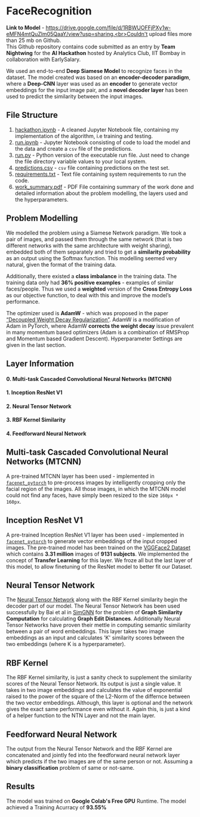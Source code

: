 # FaceRecognition

**Link to Model** - https://drive.google.com/file/d/1RBWUOFFjPXy1w-eMFN4mtQuZlm05QaaY/view?usp=sharing.<br>Couldn't upload files more than 25 mb on Github.<br> 
This Github repository contains code submitted as an entry by **Team Nightwing** for the **AI Hackathon** hosted by Analytics Club, IIT Bombay in collaboration with EarlySalary.

We used an end-to-end **Deep Siamese Model** to recognize faces in the dataset. The model created was based on an **encoder-decoder paradigm**, where a **Deep-CNN** layer was used as an **encoder** to generate vector embeddings for the input image pair, and a **novel decoder layer** has been used to predict the similarity between the input images.

## File Structure
1. <a href = "https://github.com/kunind27/FaceRecognition/blob/main/hackathon.ipynb">hackathon.ipynb</a> - A cleaned Jupyter Notebook file, containing my implementation of the algorithm, i.e training and testing.
2. <a href = "https://github.com/kunind27/FaceRecognition/blob/main/run.ipynb">run.ipynb</a> - Jupyter Notebook consisting of code to load the model and the data and create a `csv` file of the predictions.
3. <a href = "https://github.com/kunind27/FaceRecognition/blob/main/run.py">run.py</a> - Python version of the executable run file. Just need to change the file directory variable values to your local system.
4. <a href = "https://github.com/kunind27/FaceRecognition/blob/main/predictions.csv">predictions.csv</a> - `csv` file containing predictions on the test set.
5. <a href = "https://github.com/kunind27/FaceRecognition/blob/main/requirements.txt">requirements.txt</a> - Text file containing system requirements to run the code.
6. <a href = "https://github.com/kunind27/FaceRecognition/blob/main/work_summary.pdf">work_summary.pdf</a> - PDF File containing summary of the work done and detailed information about the problem modelling, the layers used and the hyperparameters.

## Problem Modelling
We modelled the problem using a Siamese Network paradigm. We took a pair of images, and passed them through the same network (that is two different networks with the same architecture with weight sharing), embedded both of them separately and tried to get a **similarity probability** as an output using the Softmax function. This modelling seemed very natural, given the format of the training data.

Additionally, there existed a **class imbalance** in the training data. The training data only had **36% positive examples** - examples of similar faces/people. Thus we used a **weighted** version of the **Cross Entropy Loss** as our objective function, to deal with this and improve the model’s performance.

The optimizer used is **AdamW** - which was proposed in the paper <a href="https://arxiv.org/abs/1711.05101">“Decoupled Weight Decay Regularization”</a>. AdamW is a modification of Adam in PyTorch, where AdamW **corrects the weight decay** issue prevalent in many momentum based optimizers (Adam is a combination of RMSProp and Momentum based Gradient Descent). Hyperparameter Settings are given in the last section.


## Layer Information
#### 0. Multi-task Cascaded Convolutional Neural Networks (MTCNN)<br>
#### 1. Inception ResNet V1<br>
#### 2. Neural Tensor Network<br>
#### 3. RBF Kernel Similarity<br>
#### 4. Feedforward Neural Network

## Multi-task Cascaded Convolutional Neural Networks (MTCNN)
A pre-trained MTCNN layer has been used - implemented in <a href="https://github.com/timesler/facenet-pytorch">`facenet_pytorch`</a> to pre-process images by intelligently cropping only the facial region of the images. All those images, in which the MTCNN model could not find any faces, have simply been resized to the size `160px * 160px`.

## Inception ResNet V1
A pre-trained Inception ResNet V1 layer has been used - implemented in <a href="https://github.com/timesler/facenet-pytorch">`facenet_pytorch`</a> to generate vector embeddings of the input cropped images. The pre-trained model has been trained on the <a href = "https://www.robots.ox.ac.uk/~vgg/data/vgg_face/">VGGFace2 Dataset</a> which contains **3.31 million** images of **9131 subjects**. We implemented the concept of **Transfer Learning** for this layer. We froze all but the last layer of this model, to allow finetuning of the ResNet model to better fit our Dataset.

## Neural Tensor Network
The <a href="https://proceedings.neurips.cc/paper/2013/file/b337e84de8752b27eda3a12363109e80-Paper.pdf">Neural Tensor Network</a> along with the RBF Kernel similarity begin the decoder part of our model. The Neural Tensor Network has been used successfully by Bai et al in <a href = "https://arxiv.org/pdf/1808.05689v4.pdf">SimGNN</a> for the problem of **Graph Similarity Computation** for calculating **Graph Edit Distances**. Additionally Neural Tensor Networks have proven their mettle in computing semantic similarity between a pair of word embeddings. This layer takes two image embeddings as an input and calculates 'K' similarity scores between the two embeddings (where K is a hyperparameter).

## RBF Kernel
The RBF Kernel similarity, is just a sanity check to supplement the similarity scores of the Neural Tensor Network. Its output is just a single value. It takes in two image embeddings and calculates the value of exponential raised to the power of the square of the L2-Norm of the differnce between the two vector embeddings. Although, this layer is optional and the network gives the exact same performance even without it. Again this, is just a kind of a helper function to the NTN Layer and not the main layer.

## Feedforward Neural Network
The output from the Neural Tensor Network and the RBF Kernel are concatenated and jointly fed into the feedforward neural network layer which predicts if the two images are of the same person or not. Assuming a **binary classification** problem of same or not-same.

## Results
The model was trained on **Google Colab's Free GPU** Runtime. The model achieved a Training Acurracy of **93.55%**
